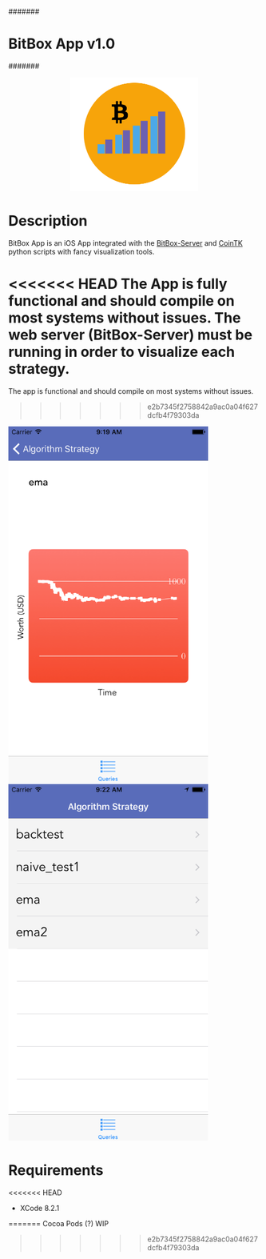 #######
# BitBox App v1.0
#######

<p align="center">
	<img src='https://github.com/CoinTK/BitBox/blob/master/icon.png' width='256'>
</p>

# Description

BitBox App is an iOS App integrated with the [BitBox-Server](https://github.com/CoinTK/BitBox-Server) and [CoinTK](https://github.com/CoinTK/CoinTK) python scripts with fancy visualization tools.

<<<<<<< HEAD
The App is fully functional and should compile on most systems without issues. The web server (BitBox-Server) must be running in order to visualize each strategy.
=======
The app is functional and should compile on most systems without issues.
>>>>>>> e2b7345f2758842a9ac0a04f627dcfb4f79303da



<img src='https://github.com/CoinTK/BitBox/blob/master/screenshot1.png' width='400'>
<img src='https://github.com/CoinTK/BitBox/blob/master/screenshot2.png' width='400'>


# Requirements

<<<<<<< HEAD
- XCode 8.2.1


=======
Cocoa Pods (?)
WIP
>>>>>>> e2b7345f2758842a9ac0a04f627dcfb4f79303da
